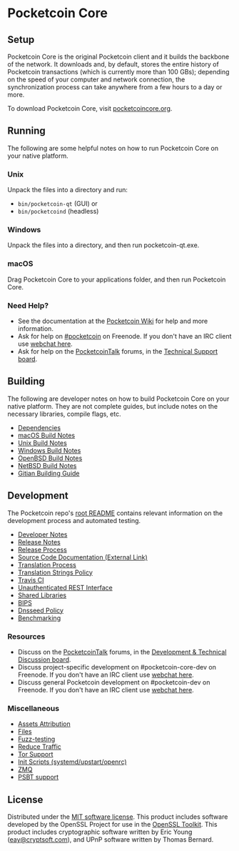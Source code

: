 Pocketcoin Core
=============

Setup
---------------------
Pocketcoin Core is the original Pocketcoin client and it builds the backbone of the network. It downloads and, by default, stores the entire history of Pocketcoin transactions (which is currently more than 100 GBs); depending on the speed of your computer and network connection, the synchronization process can take anywhere from a few hours to a day or more.

To download Pocketcoin Core, visit [pocketcoincore.org](https://pocketcoincore.org/en/releases/).

Running
---------------------
The following are some helpful notes on how to run Pocketcoin Core on your native platform.

### Unix

Unpack the files into a directory and run:

- `bin/pocketcoin-qt` (GUI) or
- `bin/pocketcoind` (headless)

### Windows

Unpack the files into a directory, and then run pocketcoin-qt.exe.

### macOS

Drag Pocketcoin Core to your applications folder, and then run Pocketcoin Core.

### Need Help?

* See the documentation at the [Pocketcoin Wiki](https://en.pocketcoin.it/wiki/Main_Page)
for help and more information.
* Ask for help on [#pocketcoin](http://webchat.freenode.net?channels=pocketcoin) on Freenode. If you don't have an IRC client use [webchat here](http://webchat.freenode.net?channels=pocketcoin).
* Ask for help on the [PocketcoinTalk](https://pocketcointalk.org/) forums, in the [Technical Support board](https://pocketcointalk.org/index.php?board=4.0).

Building
---------------------
The following are developer notes on how to build Pocketcoin Core on your native platform. They are not complete guides, but include notes on the necessary libraries, compile flags, etc.

- [Dependencies](dependencies.md)
- [macOS Build Notes](build-osx.md)
- [Unix Build Notes](build-unix.md)
- [Windows Build Notes](build-windows.md)
- [OpenBSD Build Notes](build-openbsd.md)
- [NetBSD Build Notes](build-netbsd.md)
- [Gitian Building Guide](gitian-building.md)

Development
---------------------
The Pocketcoin repo's [root README](/README.md) contains relevant information on the development process and automated testing.

- [Developer Notes](developer-notes.md)
- [Release Notes](release-notes.md)
- [Release Process](release-process.md)
- [Source Code Documentation (External Link)](https://dev.visucore.com/pocketcoin/doxygen/)
- [Translation Process](translation_process.md)
- [Translation Strings Policy](translation_strings_policy.md)
- [Travis CI](travis-ci.md)
- [Unauthenticated REST Interface](REST-interface.md)
- [Shared Libraries](shared-libraries.md)
- [BIPS](bips.md)
- [Dnsseed Policy](dnsseed-policy.md)
- [Benchmarking](benchmarking.md)

### Resources
* Discuss on the [PocketcoinTalk](https://pocketcointalk.org/) forums, in the [Development & Technical Discussion board](https://pocketcointalk.org/index.php?board=6.0).
* Discuss project-specific development on #pocketcoin-core-dev on Freenode. If you don't have an IRC client use [webchat here](http://webchat.freenode.net/?channels=pocketcoin-core-dev).
* Discuss general Pocketcoin development on #pocketcoin-dev on Freenode. If you don't have an IRC client use [webchat here](http://webchat.freenode.net/?channels=pocketcoin-dev).

### Miscellaneous
- [Assets Attribution](assets-attribution.md)
- [Files](files.md)
- [Fuzz-testing](fuzzing.md)
- [Reduce Traffic](reduce-traffic.md)
- [Tor Support](tor.md)
- [Init Scripts (systemd/upstart/openrc)](init.md)
- [ZMQ](zmq.md)
- [PSBT support](psbt.md)

License
---------------------
Distributed under the [MIT software license](/COPYING).
This product includes software developed by the OpenSSL Project for use in the [OpenSSL Toolkit](https://www.openssl.org/). This product includes
cryptographic software written by Eric Young ([eay@cryptsoft.com](mailto:eay@cryptsoft.com)), and UPnP software written by Thomas Bernard.
